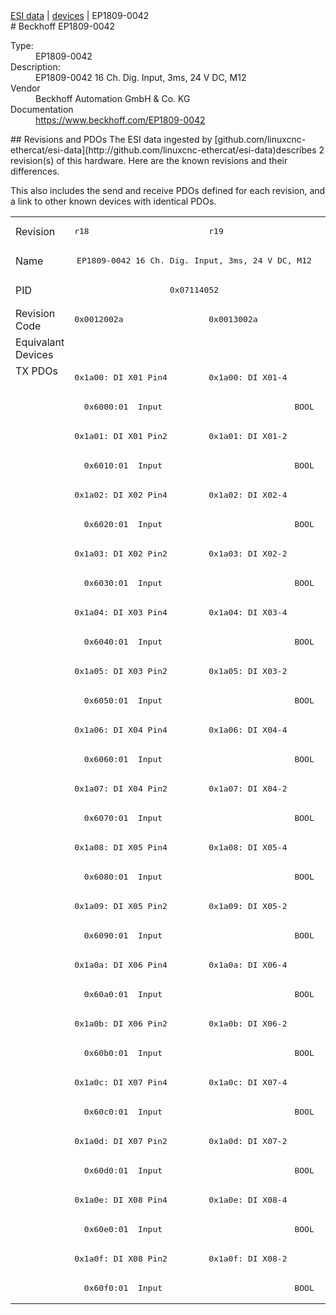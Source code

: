 <div class="nav"><a href="/esi-data">ESI data</a> | <a href="/esi-data/devices">devices</a> | EP1809-0042</div>
#  Beckhoff EP1809-0042

<dl>
  <dt>Type:</dt><dd>EP1809-0042</dd>
  <dt>Description:</dt><dd>EP1809-0042 16 Ch. Dig. Input, 3ms, 24 V DC, M12</dd>
  <dt>Vendor</dt><dd>Beckhoff Automation GmbH & Co. KG</dd>
  <dt>Documentation</dt><dd><a href="https://www.beckhoff.com/EP1809-0042">https://www.beckhoff.com/EP1809-0042</a></dd>
</dl>
## Revisions and PDOs
The ESI data ingested by [github.com/linuxcnc-ethercat/esi-data](http://github.com/linuxcnc-ethercat/esi-data)describes 2 revision(s) of this hardware.  Here are the known revisions and their differences.

This also includes the send and receive PDOs defined for each revision, and a link to other known devices with identical PDOs.

<table>
<tr >
<td class="first">Revision</td>
<td ><pre>r18</pre></td>
<td ><pre>r19</pre></td>
</tr>
<tr >
<td class="first">Name</td>
<td  colspan=2 align="center"><pre>EP1809-0042 16 Ch. Dig. Input, 3ms, 24 V DC, M12</pre></td>
</tr>
<tr >
<td class="first">PID</td>
<td  colspan=2 align="center"><pre>0x07114052</pre></td>
</tr>
<tr >
<td class="first">Revision Code</td>
<td ><pre>0x0012002a</pre></td>
<td ><pre>0x0013002a</pre></td>
</tr>
<tr >
<td class="first">Equivalant Devices</td>
<td  colspan=2 align="center"></td>
</tr>
<tr class="txpdo pdosection">
<td class="first" rowspan=32 valign=top>TX PDOs</td>
<td><pre>0x1a00: DI X01 Pin4</pre></td>
<td><pre>0x1a00: DI X01-4</pre></td>
<td></td>
</tr>
<tr class="txpdo">
<td  colspan=2 align="left"><pre>  0x6000:01  Input                           BOOL</pre></td>
</tr>
<tr class="txpdo pdosection">
<td ><pre>0x1a01: DI X01 Pin2</pre></td>
<td ><pre>0x1a01: DI X01-2</pre></td>
</tr>
<tr class="txpdo">
<td  colspan=2 align="left"><pre>  0x6010:01  Input                           BOOL</pre></td>
</tr>
<tr class="txpdo pdosection">
<td ><pre>0x1a02: DI X02 Pin4</pre></td>
<td ><pre>0x1a02: DI X02-4</pre></td>
</tr>
<tr class="txpdo">
<td  colspan=2 align="left"><pre>  0x6020:01  Input                           BOOL</pre></td>
</tr>
<tr class="txpdo pdosection">
<td ><pre>0x1a03: DI X02 Pin2</pre></td>
<td ><pre>0x1a03: DI X02-2</pre></td>
</tr>
<tr class="txpdo">
<td  colspan=2 align="left"><pre>  0x6030:01  Input                           BOOL</pre></td>
</tr>
<tr class="txpdo pdosection">
<td ><pre>0x1a04: DI X03 Pin4</pre></td>
<td ><pre>0x1a04: DI X03-4</pre></td>
</tr>
<tr class="txpdo">
<td  colspan=2 align="left"><pre>  0x6040:01  Input                           BOOL</pre></td>
</tr>
<tr class="txpdo pdosection">
<td ><pre>0x1a05: DI X03 Pin2</pre></td>
<td ><pre>0x1a05: DI X03-2</pre></td>
</tr>
<tr class="txpdo">
<td  colspan=2 align="left"><pre>  0x6050:01  Input                           BOOL</pre></td>
</tr>
<tr class="txpdo pdosection">
<td ><pre>0x1a06: DI X04 Pin4</pre></td>
<td ><pre>0x1a06: DI X04-4</pre></td>
</tr>
<tr class="txpdo">
<td  colspan=2 align="left"><pre>  0x6060:01  Input                           BOOL</pre></td>
</tr>
<tr class="txpdo pdosection">
<td ><pre>0x1a07: DI X04 Pin2</pre></td>
<td ><pre>0x1a07: DI X04-2</pre></td>
</tr>
<tr class="txpdo">
<td  colspan=2 align="left"><pre>  0x6070:01  Input                           BOOL</pre></td>
</tr>
<tr class="txpdo pdosection">
<td ><pre>0x1a08: DI X05 Pin4</pre></td>
<td ><pre>0x1a08: DI X05-4</pre></td>
</tr>
<tr class="txpdo">
<td  colspan=2 align="left"><pre>  0x6080:01  Input                           BOOL</pre></td>
</tr>
<tr class="txpdo pdosection">
<td ><pre>0x1a09: DI X05 Pin2</pre></td>
<td ><pre>0x1a09: DI X05-2</pre></td>
</tr>
<tr class="txpdo">
<td  colspan=2 align="left"><pre>  0x6090:01  Input                           BOOL</pre></td>
</tr>
<tr class="txpdo pdosection">
<td ><pre>0x1a0a: DI X06 Pin4</pre></td>
<td ><pre>0x1a0a: DI X06-4</pre></td>
</tr>
<tr class="txpdo">
<td  colspan=2 align="left"><pre>  0x60a0:01  Input                           BOOL</pre></td>
</tr>
<tr class="txpdo pdosection">
<td ><pre>0x1a0b: DI X06 Pin2</pre></td>
<td ><pre>0x1a0b: DI X06-2</pre></td>
</tr>
<tr class="txpdo">
<td  colspan=2 align="left"><pre>  0x60b0:01  Input                           BOOL</pre></td>
</tr>
<tr class="txpdo pdosection">
<td ><pre>0x1a0c: DI X07 Pin4</pre></td>
<td ><pre>0x1a0c: DI X07-4</pre></td>
</tr>
<tr class="txpdo">
<td  colspan=2 align="left"><pre>  0x60c0:01  Input                           BOOL</pre></td>
</tr>
<tr class="txpdo pdosection">
<td ><pre>0x1a0d: DI X07 Pin2</pre></td>
<td ><pre>0x1a0d: DI X07-2</pre></td>
</tr>
<tr class="txpdo">
<td  colspan=2 align="left"><pre>  0x60d0:01  Input                           BOOL</pre></td>
</tr>
<tr class="txpdo pdosection">
<td ><pre>0x1a0e: DI X08 Pin4</pre></td>
<td ><pre>0x1a0e: DI X08-4</pre></td>
</tr>
<tr class="txpdo">
<td  colspan=2 align="left"><pre>  0x60e0:01  Input                           BOOL</pre></td>
</tr>
<tr class="txpdo pdosection">
<td ><pre>0x1a0f: DI X08 Pin2</pre></td>
<td ><pre>0x1a0f: DI X08-2</pre></td>
</tr>
<tr class="txpdo">
<td  colspan=2 align="left"><pre>  0x60f0:01  Input                           BOOL</pre></td>
</tr>
</table>
